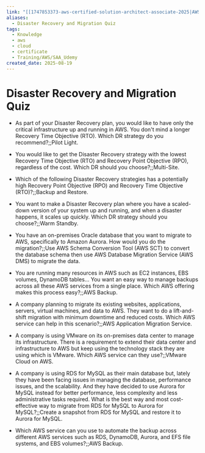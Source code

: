 ```yaml
---
link: "[[1747853373-aws-certified-solution-architect-associate-2025|AWS Certified Solution Architect Associate 2025]]"
aliases:
  - Disaster Recovery and Migration Quiz
tags:
  - Knowledge
  - aws
  - cloud
  - certificate
  - Training/AWS/SAA_Udemy
created_date: 2025-08-19
---
```

# Disaster Recovery and Migration Quiz
- As part of your Disaster Recovery plan, you would like to have only the critical infrastructure up and running in AWS. You don't mind a longer Recovery Time Objective (RTO). Which DR strategy do you recommend?;;Pilot Light.
<!--SR:!2025-09-10,6,210-->
- You would like to get the Disaster Recovery strategy with the lowest Recovery Time Objective (RTO) and Recovery Point Objective (RPO), regardless of the cost. Which DR should you choose?;;Multi-Site.
<!--SR:!2025-11-09,61,310-->
- Which of the following Disaster Recovery strategies has a potentially high Recovery Point Objective (RPO) and Recovery Time Objective (RTO)?;;Backup and Restore.
<!--SR:!2025-10-25,46,290-->
- You want to make a Disaster Recovery plan where you have a scaled-down version of your system up and running, and when a disaster happens, it scales up quickly. Which DR strategy should you choose?;;Warm Standby.
<!--SR:!2025-09-22,20,250-->
- You have an on-premises Oracle database that you want to migrate to AWS, specifically to Amazon Aurora. How would you do the migration?;;Use AWS Schema Conversion Tool (AWS SCT) to convert the database schema then use AWS Database Migration Service (AWS DMS) to migrate the data.
<!--SR:!2025-10-08,34,270-->
- You are running many resources in AWS such as EC2 instances, EBS volumes, DynamoDB tables... You want an easy way to manage backups across all these AWS services from a single place. Which AWS offering makes this process easy?;;AWS Backup.
<!--SR:!2025-09-17,8,270-->
- A company planning to migrate its existing websites, applications, servers, virtual machines, and data to AWS. They want to do a lift-and-shift migration with minimum downtime and reduced costs. Which AWS service can help in this scenario?;;AWS Application Migration Service.
<!--SR:!2025-09-18,13,230-->
- A company is using VMware on its on-premises data center to manage its infrastructure. There is a requirement to extend their data center and infrastructure to AWS but keep using the technology stack they are using which is VMware. Which AWS service can they use?;;VMware Cloud on AWS.
<!--SR:!2025-11-05,57,310-->
- A company is using RDS for MySQL as their main database but, lately they have been facing issues in managing the database, performance issues, and the scalability. And they have decided to use Aurora for MySQL instead for better performance, less complexity and less administrative tasks required. What is the best way and most cost-effective way to migrate from RDS for MySQL to Aurora for MySQL?;;Create a snapshot from RDS for MySQL and restore it to Aurora for MySQL.
<!--SR:!2025-09-29,26,290-->
- Which AWS service can you use to automate the backup across different AWS services such as RDS, DynamoDB, Aurora, and EFS file systems, and EBS volumes?;;AWS Backup.
<!--SR:!2025-11-06,58,310-->





